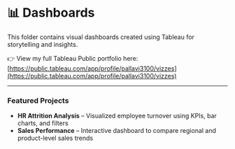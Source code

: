 # 📊 Dashboards

This folder contains visual dashboards created using Tableau for storytelling and insights.

👉 View my full Tableau Public portfolio here:  
[https://public.tableau.com/app/profile/pallavi3100/vizzes](https://public.tableau.com/app/profile/pallavi3100/vizzes)

---
### Featured Projects

- **HR Attrition Analysis** – Visualized employee turnover using KPIs, bar charts, and filters  
- **Sales Performance** – Interactive dashboard to compare regional and product-level sales trends


